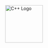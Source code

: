 <div align="left">
  <img src="https://img.icons8.com/color/96/c-plus-plus-logo.png" 
       alt="C++ Logo" width="120"/>
</div>
